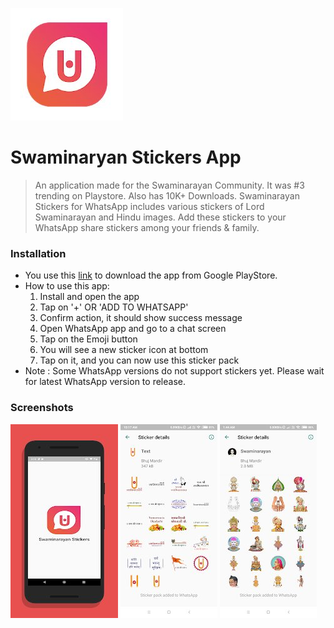 ![Swaminarayan Logo](swsa-logo.jpg "Swaminarayan Stickers App")
# Swaminaryan Stickers App
> An application made for the Swaminarayan Community. It was #3 trending on Playstore. Also has 10K+ Downloads. Swaminarayan Stickers for WhatsApp includes various stickers of Lord Swaminarayan and Hindu images. Add these stickers to your WhatsApp share stickers among your friends & family.

### Installation
 - You use this [link](https://play.google.com/store/apps/details?id=org.bhujmandir.swaminarayan.stickers&hl=en_IN) to download the app from Google PlayStore.
 - How to use this app:
   1. Install and open the app
   2. Tap on '+' OR 'ADD TO WHATSAPP'
   3. Confirm action, it should show success message
   4. Open WhatsApp app and go to a chat screen
   5. Tap on the Emoji button
   6. You will see a new sticker icon at bottom
   7. Tap on it, and you can now use this sticker pack
 - Note : Some WhatsApp versions do not support stickers yet. Please wait for latest WhatsApp version to release.
   
### Screenshots
![Splash Screen](documentation/screenshots/splash-screen.jpg)   ![Page 1](documentation/screenshots/page-1.jpg)    ![Page 2](documentation/screenshots/page-2.jpg) 
